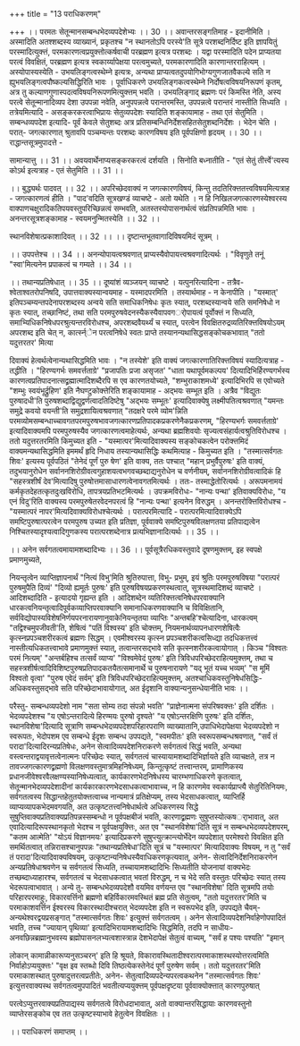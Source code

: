 +++
title = "13 पराधिकरणम्"

+++
।। परमतः सेतून्मानसम्बन्धभेदव्यपदेशेभ्यः ।। 30 ।। अवान्तरसङ्गतिमाह - इदानीमिति । अस्मादिति अतश्शब्दस्य व्याख्यानं, प्रकृतश्च "न स्थानतोऽपि परस्ये'ति सूत्रे परशब्दनिर्दिष्ट इति ज्ञापयितुं परस्मादित्युक्त्तं, परमकारणत्वप्रयुक्त्तोत्कर्षवाची परब्रह्मण इत्यत्र परशब्दः । यद्वा परस्मादिति पदेन प्राप्यतया परत्वं विवक्षितं, परब्रह्मण इत्यत्र स्वकार्य्यापेक्षया परत्वमुच्यते, परमकारणादिति कारणान्तरराहित्यम् । अस्योपास्यस्येति - उभयलिङ्गत्वस्थेम्ने इत्यत्रः, अन्यथा प्राप्यत्वतदुपयोगिभोग्यगुणजातवैकल्ये सति न ह्युभयलिङ्गत्वपौष्कल्यसिद्धिरिति भावः । पूर्वाधिकरणे उभयलिङ्गकत्वस्थेम्ने निर्दोषत्वविषयनिरूपणं कृतम्, अत्र तु कल्याणगुणास्पदत्वविषयनिरूपणमित्युक्त्तम् भवति । उभयलिङ्गाद् ब्रह्मणः परं किमस्ति नेति, अस्य परत्वे सेतून्मानादिव्यप देशा उपपन्ना नवेति, अनुपपन्नत्वे परान्तरमस्ति, उपपन्नत्वे परान्तरं नास्तीति सिध्यति । तत्रेयमित्यादि - असङ्करकरत्वाभिप्रायः सेतुव्यपदेशः स्यादिति शङ्कायामाह - तथा एतं सेतुमिति । सम्बन्धव्यपदेश इत्यादि- पूर्वं केवले सेतुशब्दः अत्र प्रतिसम्बन्धिनिर्देशसहितसेतुशब्दनिर्देशः । भेदेन चेति । परात्- जगत्कारणात् श्रुतावपि पञ्चम्यन्तः परशब्दः कारणविषय इति पूर्वपक्षिणो हृदयम् ।। 30 ।। राद्धान्तसूत्रमुपादत्ते -

सामान्यात्तु ।। 31 ।। अवयवार्थेनाप्यसङ्करकरत्वं दर्शयति । सिनोति बध्नातीति - "एतं सेतुं तीर्त्त्वे'त्यस्य कोऽर्थ इत्यत्राह - एतं सेतुमिति ।। 31 ।।

।। बुद्ध्यर्थः पादवत् ।। 32 ।। अपरिच्छेदवाक्यं न जगत्कारणविषयं, किन्तु तदतिरिक्त्ततत्त्वविषयमित्यत्राह - जगत्कारणत्वं हीति । "पाद'वदिति सूत्रखण्डं व्याचष्टे - अतो यथेति । न हि निखिलजगत्कारणस्येश्वरस्य वाक्पाणचक्षुरादिकतिपयवस्तुपरिच्छिन्नत्वं सम्भवति, अतस्तस्योपासनार्थत्वं संप्रतिपन्नमिति भावः । अनन्तरसूत्रशङ्कामाह - स्वयमनुन्मितस्येति ।। 32 ।।

स्थानविशेषात्प्रकाशादिवत् ।। 32 ।। ।। दृष्टान्तभूतवागादिविषयमिदं सूत्रम् ।

।। उपपत्तेश्च ।। 34 ।। अनन्योपायत्वश्रवणात् प्राप्यस्यैवोपायत्त्वश्रवणादित्यर्थः । "विवृणुते तनूं "स्वा'मित्यनेन प्रपाकत्वं च गम्यते ।। 34 ।।

।। तथान्यप्रतिषेधात् ।। 35 ।। दूष्यांशं व्यञ्जयन् व्याचष्टे । यत्पुनरित्यादिना - तत्रैव- श्वेताश्वतरोपनिषदि, उपात्तवाक्यस्यान्वयमाह - यस्मादपरमिति । तस्यार्थमाह - न केनापीति । "यस्मात्' इतिपञ्चम्यन्तपदेनापरशब्दस्य अन्वये सति समाधिकनिषेधः कृतः स्यात्, परशब्दस्यान्वये सति समनिषेधो न कृतः स्यात्, तच्छानिष्टं, तथा सति परमपुरुषवेदनस्यैकस्यैवापवगर्ोपायत्वं पूर्वोक्त्तं न सिध्यति, समाभ्यिधिकनिषेधपरश्रुत्यन्तरविरोधश्च, अपरशब्दवैयर्थ्यं च स्यात्, परत्वेन विवक्षितरुद्रव्यतिरिक्त्तविषयोऽयम् अपरशब्द इति चेत् न, कार्त्स्न्ेन परत्वनिषेधे स्वतः प्राप्ते तस्यानन्यथासिद्धसङ्कोचकभावात् "ततो यदुत्तरतर' मित्या

दिवाक्यं हेत्वर्थत्वेनान्यथासिद्धमिति भावः । "न तस्येशे' इति वाक्यं जगत्कारणातिरिक्त्तविषयं स्यादित्यत्राह - तद्धीति । "हिरण्यगर्भः समवर्त्तताग्रे' "प्रजापतिः प्रजा असृजत' "धाता यथापूर्वमकल्पय' दित्यादिभिर्हिरण्यगर्भस्य कारणत्वप्रतिपादनात्सद्व्रह्मात्मादिशब्दैरपि स एव कारणतयोच्यते, "शम्भुराकाशमध्ये' इत्यादिभिरपि स एवोच्यते "शम्भुः स्वयंभूर्द्रुहिण' इति नैघण्टुकोक्त्तेरिति शङ्कायामाह - अद्भयः सम्भूत इति । अत्रैव "विद्युतः पुरुषादधी'ति पुरुषशब्दाद्विद्युद्वर्णत्वादतिदिष्टेषु "अद्भयः सम्भूतः' इत्यादिवाक्येषु लक्ष्मीपतित्वश्रवणात् "यमन्तः समुद्रे कवयो वयन्ती'ति समुद्रशायित्वश्रवणात् "तदक्षरे परमे व्योम'न्निति परमव्योमसम्बन्धाच्चावगतपरमपुरुषभावजगत्कारणप्रतिपादकप्रकरणेनैकप्रकरणम्, "हिरण्यभर्गः समवर्त्तताग्रे' इत्यादिवाक्यमपि परमपुरुषस्यैव जगत्कारणत्वमाहेत्यर्थः, अन्यथा ब्रह्मशिवयोः सृज्यत्वसंहार्यत्वश्रुतिविरोधश्च । ततो यदुत्तरतरमिति किमुच्यत इति - "यस्मात्पर'मित्यादिवाक्यस्य सङ्कोचकत्वेन परोक्त्तमिदं वाक्यमन्यथासिद्धमिति इममर्थं हृदि निधाय तस्यान्यथासिद्धिः कथमित्याह - किमुच्यत इति । "तस्मात्सर्वगतः शिवः' इत्यस्य पूर्वपठितं "तेनेदं पूर्णं पुरु षेण' इति वाक्य, ततः पश्चात् "महान् प्रभुर्वैपुरुषः' इति वाक्यं, तदुभयानुरोधेन सर्वाननशिरोग्रीवत्वगुहाशयत्वभगवच्छब्दाद्यनुरोधेन च वर्णनीयम्, सर्वाननशिरोग्रीवत्वादिकं हि "सहस्त्रशीर्षं देव'मित्यादिषु पुरुषोत्तमासाधारणत्वेनावगतमित्यर्थः । ततः- तस्माद्धेतोरित्यर्थः । अरूपमनामयं कर्मकृतदेहतत्कृतदुःखविरोधि, तापत्रयप्रतिभटमित्यर्थः । उपक्रमविरोधः- "नान्यः पन्था' इतिवाक्यविरोधः, "य एनं विदु'रिति वाक्यस्य परमपुरुषेतरवेदनपरत्वं हि "नान्यः पन्था' इत्यनेन विरुद्धम् । अनन्तरोक्त्तिविरोधश्च - "यस्मात्परं नापर'मित्यदिवाक्यविरोधश्चेत्यर्थः । परात्परमित्यादि - परात्परमित्यादिवाक्येऽपि समष्टिपुरुषात्परत्वेन परमपुरुष उच्यत इति प्रतिज्ञा, पूर्ववाक्ये समष्टिपुरुषविलक्षणतया प्रतिपाद्यत्वेन निश्चितस्यादृश्यत्वादिगुणकस्य परात्परशब्देनात्र प्रत्यभिज्ञानादित्यर्थः ।। 35 ।।

।। अनेन सर्वगतत्वमायामशब्दादिभ्यः ।। 36 ।। पूर्वसूत्रैरधिकवस्तुवादे दूषणमुक्त्तम्, इह स्वपक्षे प्रमाणमुच्यते,

नियन्तृत्वेन व्याप्तिज्ञापनार्थं "नित्यं विभु'मिति श्रुतिरुपात्ता, विभु- प्रभुम्, इयं श्रुतिः परमपुरुषविषया "परात्परं पुरुषमुपैति दिव्यं' "दिव्यो ह्यमूर्तः पुरुषः' इति पुरुषविषयप्रकरणस्थत्वात्, सूत्रस्थमादिशब्दं व्याचष्टे । आदिशब्दादिति - इत्यादयो गृह्यन्त इति । आदिशब्देन व्यतिरिक्त्तत्वनिषेधपरवाक्यानि धारकत्वनियन्तृत्वादिपूर्वकव्याप्तिपरवाक्यानि समानाधिकरणवाक्यानि च विविक्षितानि, सर्वविद्योपास्यविशेषनिर्णयपरनारायणानुवाकेनियन्तृतया व्याप्तिः "अन्तबहि'श्चेत्यादिना, धारकत्वम् "तद्विश्चमुपजीवती'ति, शेषित्वं "पतिं विश्वस्य' इति चोक्त्तम्, नियमनार्थव्यापनधारणशेषित्वैः कृत्स्नप्रपञ्चशरीरकत्वं ब्रह्मणः सिद्धम् । एवमीश्वरस्य कृत्स्न प्रपञ्चशरीकत्वसिध्द्या तदधिकत्तत्त्वं नास्तीत्यधिकतत्त्वाभावे प्रमाणमुक्त्तं स्यात्, तत्वान्तरसद्भावे सति कृत्स्नशरीरकत्वायोगात् । किञ्च "विश्वतः परमं नित्यम्' "अन्तर्बहिश्च तत्सर्वं व्याप्य' "विश्वमेवेदं पुरुषः' इति त्रिविधपरिच्छेदराहित्यमुक्त्तम्, तथा च सहस्त्रशीर्षत्वादिविशिष्टपुरुषप्रतिपादकतयैतत्समानार्थे च पुरुषनारायणे "यद् भूतं यच्च भव्यम्' "स मूमिं विश्वतो वृत्वा' "पुरुष एवेदं सर्वम्' इति त्रिविधपरिच्छेदराहित्यमुक्त्तम्, अतश्चाधिकवस्तुनिषेधसिद्धिः- अधिकवस्तुसद्भावे सति परिच्छेदाभावायोगात्, अत ईदृशानि वाक्यान्यनुसन्धेयानीति भावः ।।

परैस्तु- सम्बन्धव्यपदेशो नाम "सता सोम्य तदा संपन्नो भवति' "प्राज्ञेनात्मना संपरिषवक्त्तः' इति दर्शितः । भेदव्यपदेशश्च "य एषोऽन्तरादित्ये हिरण्मयः पुरुषो दृश्यते' "य एषोऽन्तरक्षिणि पुरुषः' इति दर्शितः, स्थानविशेषा'दित्यादि सूत्राणि सम्बन्धभेदव्यपदेशपरिहारपराणि व्याख्यातानि,उपाधिभेदापेक्षया भेदव्यपदेशो न स्वरूपतः, भेदोपशम एव सम्बन्धे ईदृशः सम्बन्ध उपपद्यते, "स्वमपीतः' इति स्वरूपसम्बन्धश्रवणात्, "सर्वं तं परादा'दित्यादिरन्यप्रतिषेधः, अनेन सेत्वादिव्यपदेशनिराकरणे सर्वगतत्वं सिद्धं भवति, अन्यथा वस्त्वन्तराद्वयावृत्तत्वेनात्मनः परिच्छेदः स्यात्, सर्वगतत्वं चास्यायामशब्दादिभिर्ज्ञायते इति व्याचक्षते, तत्र न तावज्जगत्कारणद्व्रह्मणो विलक्षणवस्तुमात्रमिहनिषेध्यम्, किन्तूत्कृष्टं तत्त्वान्तरम्, प्रामाणिकस्य प्रधानजीवेश्वरवैलक्षण्यस्यानिषेध्यत्वात्, कार्यकारणभेदनिषेधस्य चारम्भणाधिकरणे कृतत्वात्, सेतून्मानभेदव्यपदेशादीनां कार्यकारकारणभेदसाधकत्वाभावाच्च, न हि कारणमेव स्वकार्यप्राप्त्यै सेतुरितिनियमः, सर्वगतत्वस्य सिद्धान्तहेतुतयोक्त्तत्वाच्च नान्यमात्रं प्रतिक्षेप्यम्, तस्य भेदसाधकत्वात्, व्याप्तिर्हि व्याप्यव्यापकभेदमवगयति, अत उत्कृष्टतत्त्वनिषेधार्थत्वे अधिकरणस्य सिद्धे सुषुप्तिवाक्यप्रतिवाक्यप्रतिपन्नस्सम्बन्धो न पूर्वपक्षबीजं भवति, कारणाद्व्रह्मणः सुषुप्तस्योत्कषर्ाभावात्, अत एवादित्यादिरूपस्थानकृतो भेदश्च न पूर्वपक्षयुक्त्तिः, अत एव "स्थानविशेषा'दिति सूत्रं न सम्बन्धभेदव्यपदेशपरम्, "कतम आत्मेति' "योऽयं विज्ञानमयः' इत्यादिप्रकरणे सुषुप्त्युत्क्रान्त्योर्भेदेन व्यपदेशात् परमेश्वरो विवक्षित इति समर्थितत्वात् तन्निरासश्चानुपपन्नः "तथान्यप्रतिषेधा'दिति सूत्रं च "यस्मात्पर' मित्यादिवाक्यः विषयम्, न तु "सर्वं तं परादा'दित्यादिवाक्यविषयम्, उत्कृष्टान्यनिषेधस्यैवाधिकरणकृत्यवात्, अनेन- सेत्वादिनिर्देशनिराकरणेन अन्यप्रतिषेधाश्रवणेन च सर्वगतत्वं सिध्यति, तच्चायामशब्दादिभिः सिध्यतीति योजनायां वाक्यभेदः तच्छब्दाध्याहारश्च, सर्वगतत्वं च भेदसाधकत्वात् भवतां विरुद्धम्, न च भेदे सति वस्तुतः परिच्छेदः स्यात् तस्य भेदरूपत्वाभावात् । अन्ये तु- सम्बन्धभेदव्यपदेशौ वयमिव वर्णयन्त एव "स्थानविशेषा' दिति सूत्रमपि तयोः परिहारपरमाहुः, विकारवर्त्तिनो ब्रह्मणो बहिर्विकारमवस्थितं ब्रह्म प्रति सेतुत्वम्, "ततो यदुत्तरतर'मिति च परमाकाशवर्त्तिन ईश्वरस्य विकारस्थादीश्चरात् भेदव्यपदेश इति न स्वरूपभेद इति, उपपद्यते चैवम्- अन्यथेश्वरद्वयप्रसङ्गात् "तस्मात्सर्वगतः शिवः' इत्युक्त्तं सर्वगतत्वम् । अनेन सेत्वादिव्यपदेशनिर्वाहेणोपपादितं भवति, तच्च "ज्यायान् पृथिव्या' इत्यादिभिरायामशब्दादिभिः सिद्धमिति, तदपि न साधीयः- अनवछिन्नब्रह्मानुभवस्य ब्रह्मोपासनलभ्यत्वशास्त्रान्न देशभेदापेक्षं सेतुत्वं वाच्यम्, "सर्वं ह पश्यः पश्यति' "इमान्

लोकान् कामान्नीकारूप्यनुसञ्चरन्' इति हि श्रूयते, विकारावस्थितादीश्वरात्परमाकाशस्थस्योत्तरत्वमिति निर्वाहोऽप्ययुक्त्तः' "वृक्ष इव स्तब्धो दिवि तिष्ठत्येकस्तेनेदं पूर्णं पुरुषेण सर्वम् । ततो यदुत्तरतर'मिति परमाकाशस्थात् पुरुषादुत्तरत्वप्रतीतेः, अनेन- सेतुत्वादिव्यपदेन्यपरत्वकथनेन "तस्मात्सर्वगतः शिवः' इत्युत्तरवाक्यस्थ सर्वगतत्वमुपपादितं भवतीत्यप्ययुक्त्तम् पूर्वपक्षदृष्टया पूर्ववाक्योक्त्तात् कारणपुरुषात्

परत्वेऽप्युत्तरवाक्यप्रतिपाद्यस्य सर्वगतत्वे विरोधदाभावात्, अतो वाक्यान्तरसिद्धायाः कारणवस्तुनो व्याप्तेरसङ्कोच एव तत उत्कृष्टस्याभावे हेतुत्वेन विवक्षितः ।।

।। पराधिकरणं समाप्तम् ।।


